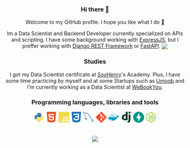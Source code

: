 <div align='center'>
<h3>Hi there 👋</h3>

<p>Welcome to my GitHub profile. I hope you like what I do 🫡</p>

Im a Data Scientist and Backend Developer currently specialized on APIs and scripting. I have some background working with [ExpressJS](https://expressjs.com), but I preffer working with [Django REST Framework](https://www.django-rest-framework.org/) or [FastAPI](https://fastapi.tiangolo.com/).
<img src='https://raw.githubusercontent.com/andreasbm/readme/master/assets/lines/aqua.png' align='center'>

### Studies

I got my Data Scientist certificate at [SoyHenry](https://www.soyhenry.com/)'s Academy.
Plus, I have some time practicing by myself and at some Startups such as [Umoob](https://www.umoob.com/) and I'm currently working as a Data Scientist at [WeBookYou](https://webookyou.com/).

<h3>Programming languages, libraries and tools</h3>
<a href='https://www.python.org/'><img style='width: 30px' src='https://raw.githubusercontent.com/devicons/devicon/master/icons/python/python-original.svg'/></a>
<a href='https://developer.mozilla.org/en-US/docs/Web/HTML'><img style='width: 30px' src='https://raw.githubusercontent.com/devicons/devicon/master/icons/html5/html5-plain.svg'/></a>
<a href='https://developer.mozilla.org/en-US/docs/Web/JavaScript'><img style='width: 30px' src='https://raw.githubusercontent.com/devicons/devicon/master/icons/javascript/javascript-plain.svg'/></a>
<a href='https://www.python.org/'><img style='width: 30px' src='https://raw.githubusercontent.com/devicons/devicon/master/icons/css3/css3-plain.svg'/></a>
<a href='https://www.mysql.com/'><img style='width: 30px' src='https://raw.githubusercontent.com/devicons/devicon/master/icons/mysql/mysql-plain.svg'/></a>
<a href='https://git-scm.com/'><img style='width: 30px' src='https://raw.githubusercontent.com/devicons/devicon/master/icons/git/git-plain.svg'/></a>
<a href='https://www.docker.com/'><img style='width: 30px' src='https://raw.githubusercontent.com/devicons/devicon/master/icons/docker/docker-plain.svg'/></a>
<a href='https://www.django-rest-framework.org/'><img style='width: 30px' src='https://raw.githubusercontent.com/devicons/devicon/master/icons/django/django-plain.svg'/></a>
<a href='https://fastapi.tiangolo.com/'><img style='width: 30px' src='https://raw.githubusercontent.com/devicons/devicon/master/icons/fastapi/fastapi-plain.svg'/></a>
<a href='https://nodejs.org/en-US/'><img style='width: 30px' src='https://raw.githubusercontent.com/devicons/devicon/master/icons/nodejs/nodejs-plain.svg'/></a>

</div>
<img height='30px'>
<div align='center'>
<img src='https://github-readme-stats.vercel.app/api?username=sylph1de&show_icons=true&theme=tokyonight'/>
</div>
